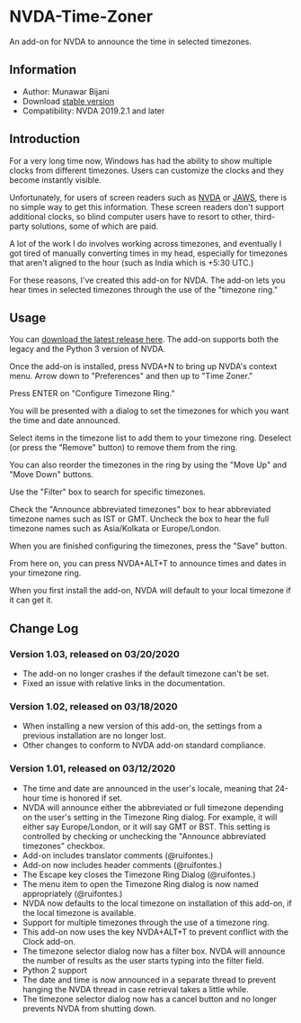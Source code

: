 # NVDA-Time-Zoner
An add-on for NVDA to announce the time in selected timezones.

## Information
* Author: Munawar Bijani
* Download [stable version][1]
* Compatibility: NVDA 2019.2.1 and later

## Introduction
For a very long time now, Windows has had the ability to show multiple clocks from different timezones. Users can customize the clocks and they become instantly visible.

Unfortunately, for users of screen readers such as [NVDA](https://www.nvaccess.org/) or [JAWS](http://www.freedomscientific.com), there is no simple way to get this information. These screen readers don't support additional clocks, so blind computer users have to resort to other, third-party solutions, some of which are paid.

A lot of the work I do involves working across timezones, and eventually I got tired of manually converting times in my head, especially for timezones that aren't aligned to the hour (such as India which is +5:30 UTC.)

For these reasons, I've created this add-on for NVDA. The add-on lets you hear times in selected timezones through the use of the "timezone ring."

## Usage
You can [download the latest release here][1]. The add-on supports both the legacy and the Python 3 version of NVDA.

Once the add-on is installed, press NVDA+N to bring up NVDA's context menu. Arrow down to "Preferences" and then up to "Time Zoner."

Press ENTER on "Configure Timezone Ring."

You will be presented with a dialog to set the timezones for which you want the time and date announced.

Select items in the timezone list to add them to your timezone ring. Deselect (or press the "Remove" button)  to remove them from the ring.

You can also reorder the timezones in the ring by using the "Move Up" and "Move Down" buttons.

Use the "Filter" box to search for specific timezones.

Check the "Announce abbreviated timezones" box to hear abbreviated timezone names such as IST or GMT. Uncheck the box to hear the full timezone names such as Asia/Kolkata or Europe/London.

When you are finished configuring the timezones, press the "Save" button.

From here on, you can press NVDA+ALT+T to announce times and dates in your timezone ring.

When you first install the add-on, NVDA will default to your local timezone if it can get it.

## Change Log

### Version 1.03, released on 03/20/2020
- The add-on no longer crashes if the default timezone can't be set.
- Fixed an issue with relative links in the documentation.

### Version 1.02, released on 03/18/2020
- When installing a new version of this add-on, the settings from a previous installation are no longer lost.
- Other changes to conform to NVDA add-on standard compliance.

### Version 1.01, released on 03/12/2020
- The time and date are announced in the user's locale, meaning that 24-hour time is honored if set.
- NVDA will announce either the abbreviated or full timezone depending on the user's setting in the Timezone Ring dialog. For example, it will either say Europe/London, or it will say GMT or BST. This setting is controlled by checking or unchecking the "Announce abbreviated timezones" checkbox.
- Add-on includes translator comments (@ruifontes.)
- Add-on now includes header comments (@ruifontes.)
- The Escape key closes the Timezone Ring Dialog (@ruifontes.)
- The menu item to open the Timezone Ring dialog is now named appropriately (@ruifontes.)
- NVDA now defaults to the local timezone on installation of this add-on, if the local timezone is available.
- Support for multiple timezones through the use of a timezone ring.
- This add-on now uses the key NVDA+ALT+T to prevent conflict with the Clock add-on.
- The timezone selector dialog now has a filter box. NVDA will announce the number of results as the user starts typing into the filter field.
- Python 2 support
- The date and time is now announced in a separate thread to prevent hanging the NVDA thread in case retrieval takes a little while.
- The timezone selector dialog now has a cancel button and no longer prevents NVDA from shutting down.

[1]: https://github.com/munawarb/NVDA-Time-Zoner/releases/latest